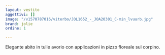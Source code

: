 ```yaml
---
layout: vestito
aggettivi: []
image: "/v1570787016/viterbo/JOL1652_-_JOA20301_C-min_lvuurb.jpg"
brand: jolie
ordine: 1

---
```

Elegante abito in tulle avorio con applicazioni in pizzo floreale sul corpino.